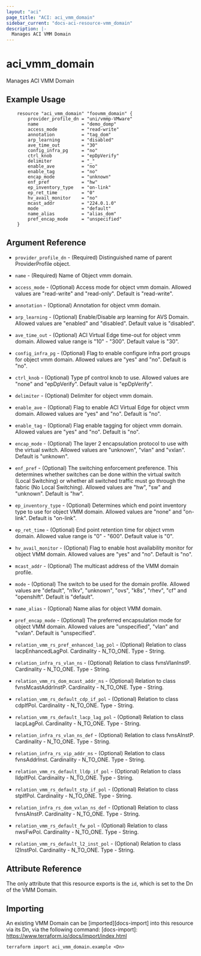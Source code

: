 ```yaml
---
layout: "aci"
page_title: "ACI: aci_vmm_domain"
sidebar_current: "docs-aci-resource-vmm_domain"
description: |-
  Manages ACI VMM Domain
---
```


# aci_vmm_domain

Manages ACI VMM Domain

## Example Usage

```hcl
	resource "aci_vmm_domain" "foovmm_domain" {
		provider_profile_dn = "uni/vmmp-VMware"
		name                = "demo_domp"
		access_mode         = "read-write"
		annotation          = "tag_dom"
		arp_learning        = "disabled"
		ave_time_out        = "30"
		config_infra_pg     = "no"
		ctrl_knob           = "epDpVerify"
		delimiter           = "_"
		enable_ave          = "no"
		enable_tag          = "no"
		encap_mode          = "unknown"
		enf_pref            = "hw"
		ep_inventory_type   = "on-link"
		ep_ret_time         = "0"
		hv_avail_monitor    = "no"
		mcast_addr          = "224.0.1.0"
		mode                = "default"
		name_alias          = "alias_dom"
		pref_encap_mode     = "unspecified"
	}
```

## Argument Reference

- `provider_profile_dn` - (Required) Distinguished name of parent ProviderProfile object.
- `name` - (Required) Name of Object vmm domain.
- `access_mode` - (Optional) Access mode for object vmm domain. Allowed values are "read-write" and "read-only". Default is "read-write".
- `annotation` - (Optional) Annotation for object vmm domain.
- `arp_learning` - (Optional) Enable/Disable arp learning for AVS Domain. Allowed values are "enabled" and "disabled". Default value is "disabled".
- `ave_time_out` - (Optional) ACI Virtual Edge time-out for object vmm domain. Allowed value range is "10" - "300". Default value is "30".
- `config_infra_pg` - (Optional) Flag to enable configure infra port groups for object vmm domain. Allowed values are "yes" and "no". Default is "no".
- `ctrl_knob` - (Optional) Type pf control knob to use. Allowed values are "none" and "epDpVerify". Default value is "epDpVerify".
- `delimiter` - (Optional) Delimiter for object vmm domain.
- `enable_ave` - (Optional) Flag to enable ACI Virtual Edge for object vmm domain. Allowed values are "yes" and "no". Default is "no".
- `enable_tag` - (Optional) Flag enable tagging for object vmm domain. Allowed values are "yes" and "no". Default is "no".
- `encap_mode` - (Optional) The layer 2 encapsulation protocol to use with the virtual switch. Allowed values are "unknown", "vlan" and "vxlan". Default is "unknown".
- `enf_pref` - (Optional) The switching enforcement preference. This determines whether switches can be done within the virtual switch (Local Switching) or whether all switched traffic must go through the fabric (No Local Switching). Allowed values are "hw", "sw" and "unknown". Default is "hw".
- `ep_inventory_type` - (Optional) Determines which end point inventory type to use for object VMM domain. Allowed values are "none" and "on-link". Default is "on-link".
- `ep_ret_time` - (Optional) End point retention time for object vmm domain. Allowed value range is "0" - "600". Default value is "0".
- `hv_avail_monitor` - (Optional) Flag to enable host availability monitor for object VMM domain. Allowed values are "yes" and "no". Default is "no".
- `mcast_addr` - (Optional) The multicast address of the VMM domain profile.
- `mode` - (Optional) The switch to be used for the domain profile. Allowed values are "default", "n1kv", "unknown", "ovs", "k8s", "rhev", "cf" and "openshift". Default is "default".
- `name_alias` - (Optional) Name alias for object VMM domain.
- `pref_encap_mode` - (Optional) The preferred encapsulation mode for object VMM domain. Allowed values are "unspecified", "vlan" and "vxlan". Default is "unspecified".

- `relation_vmm_rs_pref_enhanced_lag_pol` - (Optional) Relation to class lacpEnhancedLagPol. Cardinality - N_TO_ONE. Type - String.
- `relation_infra_rs_vlan_ns` - (Optional) Relation to class fvnsVlanInstP. Cardinality - N_TO_ONE. Type - String.
- `relation_vmm_rs_dom_mcast_addr_ns` - (Optional) Relation to class fvnsMcastAddrInstP. Cardinality - N_TO_ONE. Type - String.
- `relation_vmm_rs_default_cdp_if_pol` - (Optional) Relation to class cdpIfPol. Cardinality - N_TO_ONE. Type - String.
- `relation_vmm_rs_default_lacp_lag_pol` - (Optional) Relation to class lacpLagPol. Cardinality - N_TO_ONE. Type - String.
- `relation_infra_rs_vlan_ns_def` - (Optional) Relation to class fvnsAInstP. Cardinality - N_TO_ONE. Type - String.
- `relation_infra_rs_vip_addr_ns` - (Optional) Relation to class fvnsAddrInst. Cardinality - N_TO_ONE. Type - String.
- `relation_vmm_rs_default_lldp_if_pol` - (Optional) Relation to class lldpIfPol. Cardinality - N_TO_ONE. Type - String.
- `relation_vmm_rs_default_stp_if_pol` - (Optional) Relation to class stpIfPol. Cardinality - N_TO_ONE. Type - String.
- `relation_infra_rs_dom_vxlan_ns_def` - (Optional) Relation to class fvnsAInstP. Cardinality - N_TO_ONE. Type - String.
- `relation_vmm_rs_default_fw_pol` - (Optional) Relation to class nwsFwPol. Cardinality - N_TO_ONE. Type - String.
- `relation_vmm_rs_default_l2_inst_pol` - (Optional) Relation to class l2InstPol. Cardinality - N_TO_ONE. Type - String.

## Attribute Reference

The only attribute that this resource exports is the `id`, which is set to the
Dn of the VMM Domain.

## Importing

An existing VMM Domain can be [imported][docs-import] into this resource via its Dn, via the following command:
[docs-import]: https://www.terraform.io/docs/import/index.html

```
terraform import aci_vmm_domain.example <Dn>
```
